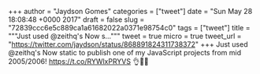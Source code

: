 
+++
author = "Jaydson Gomes"
categories = ["tweet"]
date = "Sun May 28 18:08:48 +0000 2017"
draft = false
slug = "72839ccc6e5c889ca1a61682022a0371e98754c0"
tags = ["tweet"]
title = """Just used @zeithq's Now s..."""
tweet = true
micro = true
tweet_url = "https://twitter.com/jaydson/status/868891824311738372"
+++
Just used @zeithq's Now static to publish one of my JavaScript projects from mid 2005/2006! https://t.co/RYWlxPRYVS 👌🤘🚀
